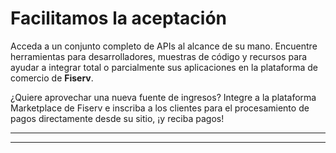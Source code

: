 # Facilitamos la aceptación

Acceda a un conjunto completo de APIs al alcance de su mano. Encuentre herramientas para desarrolladores, muestras de código y recursos para ayudar a integrar total o parcialmente sus aplicaciones en la plataforma de comercio de **Fiserv**.

¿Quiere aprovechar una nueva fuente de ingresos? Integre a la plataforma Marketplace de Fiserv e inscriba a los clientes para el procesamiento de pagos directamente desde su sitio, ¡y reciba pagos!

---

<!-- type: row -->

<!-- type: card
title: Trabaja con los mejores
description: Especialistas dedicados y expertos de la industria que entienden las complejidades de su negocio.
-->

<!-- type: card
title: Entorno abierto
description: Ya sea que esté creando una solución todo en uno, buscando optimizar el cumplimiento de PCI, habilitar EMV o incluso algo más, nuestra plataforma abierta le permite ahorrar tiempo, dinero y recursos.
-->

<!-- type: card
title: Ventanilla única
description: Cree, pruebe, certifique y entregue aplicaciones ricas en pagos, todo a través de una única interfaz.
-->

<!-- type: row-end -->

<!-- type: row -->

<!-- type: card
title: Valor de extremo a extremo
description: Cree programas de recompensas para sus comerciantes o desarrolle aplicaciones de fidelización para nuestro Marketplace.
-->

<!-- type: card
title: Soluciones personalizadas
description: Sean cuales sean las necesidades de su empresa, ya sea total, parcial o directa, tenemos su modelo de integración.
-->

<!-- type: card
title: Obtenga ingresos
description: Aproveche uno de nuestros modelos comerciales flexibles y reciba pagos al registrar clientes para el procesamiento de pagos.
-->

<!-- type: row-end -->

---
